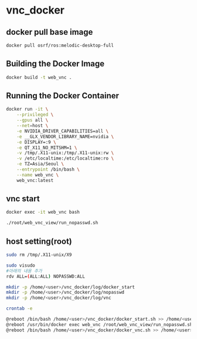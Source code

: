 # vnc_docker

## docker pull base image
```bash
docker pull osrf/ros:melodic-desktop-full
```

## Building the Docker Image
```bash
docker build -t web_vnc .
```

## Running the Docker Container
```bash
docker run -it \
    --privileged \
    --gpus all \
    --net=host \
    -e NVIDIA_DRIVER_CAPABILITIES=all \
    -e __GLX_VENDOR_LIBRARY_NAME=nvidia \
    -e DISPLAY=:9 \
    -e QT_X11_NO_MITSHM=1 \
    -v /tmp/.X11-unix:/tmp/.X11-unix:rw \
    -v /etc/localtime:/etc/localtime:ro \
    -e TZ=Asia/Seoul \
    --entrypoint /bin/bash \
    --name web_vnc \
    web_vnc:latest
```

## vnc start
```bash
docker exec -it web_vnc bash

./root/web_vnc_view/run_nopasswd.sh
```
## host setting(root)
```bash
sudo rm /tmp/.X11-unix/X9
```
```bash
sudo visudo
#아래의 내용 추가
rdv ALL=(ALL:ALL) NOPASSWD:ALL
```
```bash
mkdir -p /home/<user>/vnc_docker/log/docker_start
mkdir -p /home/<user>/vnc_docker/log/nopasswd
mkdir -p /home/<user>/vnc_docker/log/vnc
```
```bash
crontab -e

@reboot /bin/bash /home/<user>/vnc_docker/docker_start.sh >> /home/<user>/vnc_docker/log/docker_start/docker_start_$(date +\%Y-\%m-\%d_\%H-\%M-\%S).log 2>&1
@reboot /usr/bin/docker exec web_vnc /root/web_vnc_view/run_nopasswd.sh >> /home/<user>/vnc_docker/log/nopasswd/nopasswd_$(date +\%Y-\%m-\%d_\%H-\%M-\%S).log 2>&1
@reboot /bin/bash /home/<user>/vnc_docker/docker_vnc.sh >> /home/<user>/vnc_docker/log/vnc/vnc_$(date +\%Y-\%m-\%d_\%H-\%M-\%S).log 2>&1
```
